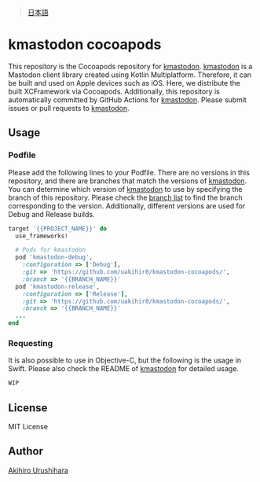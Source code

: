 > [日本語](./README_ja.md)

# kmastodon cocoapods

This repository is the Cocoapods repository for [kmastodon]. [kmastodon] is a Mastodon client library created using Kotlin Multiplatform.
Therefore, it can be built and used on Apple devices such as iOS. Here, we distribute the built XCFramework via Cocoapods.
Additionally, this repository is automatically committed by GitHub Actions for [kmastodon]. Please submit issues or pull requests to [kmastodon].

## Usage

### Podfile

Please add the following lines to your Podfile.
There are no versions in this repository, and there are branches that match the versions of [kmastodon].
You can determine which version of [kmastodon] to use by specifying the branch of this repository.
Please check the [branch list](https://github.com/uakihir0/kmastodon-cocoapods/branches) to find the branch corresponding to the version.
Additionally, different versions are used for Debug and Release builds.

```ruby
target '{{PROJECT_NAME}}' do
  use_frameworks!

  # Pods for kmastodon
  pod 'kmastodon-debug', 
    :configuration => ['Debug'], 
    :git => 'https://github.com/uakihir0/kmastodon-cocoapods/', 
    :branch => '{{BRANCH_NAME}}'
  pod 'kmastodon-release', 
    :configuration => ['Release'], 
    :git => 'https://github.com/uakihir0/kmastodon-cocoapods/', 
    :branch => '{{BRANCH_NAME}}'
  ...
end
```

### Requesting

It is also possible to use in Objective-C, but the following is the usage in Swift.
Please also check the README of [kmastodon] for detailed usage.

```swift
WIP
```

## License

MIT License

## Author

[Akihiro Urushihara](https://github.com/uakihir0)


[kmastodon]: https://github.com/uakihir0/kmastodon